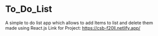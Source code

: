 # To_Do_List
A simple to do list app which allows to add Items to list and delete them <br>
made using React.js
Link for Project: https://csb-f20ll.netlify.app/
